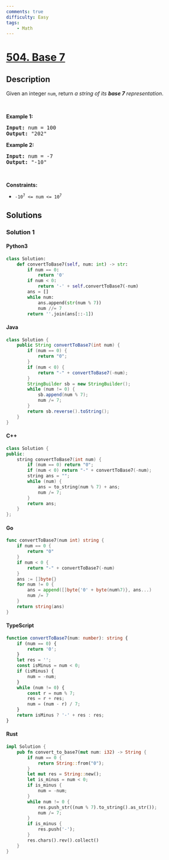 ```yaml
---
comments: true
difficulty: Easy
tags:
    - Math
---
```


<!-- problem:start -->

# [504. Base 7](https://leetcode.com/problems/base-7)

## Description

<!-- description:start -->

<p>Given an integer <code>num</code>, return <em>a string of its <strong>base 7</strong> representation</em>.</p>

<p>&nbsp;</p>
<p><strong class="example">Example 1:</strong></p>
<pre><strong>Input:</strong> num = 100
<strong>Output:</strong> "202"
</pre><p><strong class="example">Example 2:</strong></p>
<pre><strong>Input:</strong> num = -7
<strong>Output:</strong> "-10"
</pre>
<p>&nbsp;</p>
<p><strong>Constraints:</strong></p>

<ul>
	<li><code>-10<sup>7</sup> &lt;= num &lt;= 10<sup>7</sup></code></li>
</ul>

<!-- description:end -->

## Solutions

<!-- solution:start -->

### Solution 1

<!-- tabs:start -->

#### Python3

```python
class Solution:
    def convertToBase7(self, num: int) -> str:
        if num == 0:
            return '0'
        if num < 0:
            return '-' + self.convertToBase7(-num)
        ans = []
        while num:
            ans.append(str(num % 7))
            num //= 7
        return ''.join(ans[::-1])
```

#### Java

```java
class Solution {
    public String convertToBase7(int num) {
        if (num == 0) {
            return "0";
        }
        if (num < 0) {
            return "-" + convertToBase7(-num);
        }
        StringBuilder sb = new StringBuilder();
        while (num != 0) {
            sb.append(num % 7);
            num /= 7;
        }
        return sb.reverse().toString();
    }
}
```

#### C++

```cpp
class Solution {
public:
    string convertToBase7(int num) {
        if (num == 0) return "0";
        if (num < 0) return "-" + convertToBase7(-num);
        string ans = "";
        while (num) {
            ans = to_string(num % 7) + ans;
            num /= 7;
        }
        return ans;
    }
};
```

#### Go

```go
func convertToBase7(num int) string {
	if num == 0 {
		return "0"
	}
	if num < 0 {
		return "-" + convertToBase7(-num)
	}
	ans := []byte{}
	for num != 0 {
		ans = append([]byte{'0' + byte(num%7)}, ans...)
		num /= 7
	}
	return string(ans)
}
```

#### TypeScript

```ts
function convertToBase7(num: number): string {
    if (num == 0) {
        return '0';
    }
    let res = '';
    const isMinus = num < 0;
    if (isMinus) {
        num = -num;
    }
    while (num != 0) {
        const r = num % 7;
        res = r + res;
        num = (num - r) / 7;
    }
    return isMinus ? '-' + res : res;
}
```

#### Rust

```rust
impl Solution {
    pub fn convert_to_base7(mut num: i32) -> String {
        if num == 0 {
            return String::from("0");
        }
        let mut res = String::new();
        let is_minus = num < 0;
        if is_minus {
            num = -num;
        }
        while num != 0 {
            res.push_str((num % 7).to_string().as_str());
            num /= 7;
        }
        if is_minus {
            res.push('-');
        }
        res.chars().rev().collect()
    }
}
```

<!-- tabs:end -->

<!-- solution:end -->

<!-- problem:end -->

